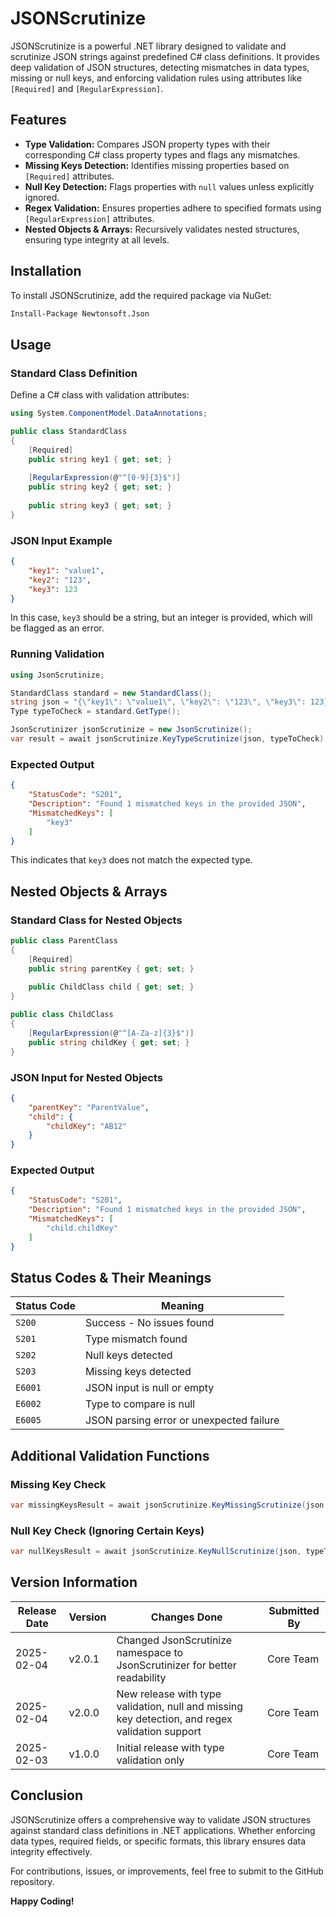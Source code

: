 ﻿# JSONScrutinize

JSONScrutinize is a powerful .NET library designed to validate and scrutinize JSON strings against predefined C# class definitions. It provides deep validation of JSON structures, detecting mismatches in data types, missing or null keys, and enforcing validation rules using attributes like `[Required]` and `[RegularExpression]`.

## Features

- **Type Validation:** Compares JSON property types with their corresponding C# class property types and flags any mismatches.
- **Missing Keys Detection:** Identifies missing properties based on `[Required]` attributes.
- **Null Key Detection:** Flags properties with `null` values unless explicitly ignored.
- **Regex Validation:** Ensures properties adhere to specified formats using `[RegularExpression]` attributes.
- **Nested Objects & Arrays:** Recursively validates nested structures, ensuring type integrity at all levels.

## Installation

To install JSONScrutinize, add the required package via NuGet:

```sh
Install-Package Newtonsoft.Json
```

## Usage

### Standard Class Definition

Define a C# class with validation attributes:

```csharp
using System.ComponentModel.DataAnnotations;

public class StandardClass
{
    [Required]
    public string key1 { get; set; }
    
    [RegularExpression(@"^[0-9]{3}$")]
    public string key2 { get; set; }
    
    public string key3 { get; set; }
}
```

### JSON Input Example

```json
{
    "key1": "value1",
    "key2": "123",
    "key3": 123
}
```

In this case, `key3` should be a string, but an integer is provided, which will be flagged as an error.

### Running Validation

```csharp
using JsonScrutinize;

StandardClass standard = new StandardClass();
string json = "{\"key1\": \"value1\", \"key2\": \"123\", \"key3\": 123}";
Type typeToCheck = standard.GetType();

JsonScrutinizer jsonScrutinize = new JsonScrutinize();
var result = await jsonScrutinize.KeyTypeScrutinize(json, typeToCheck);
```

### Expected Output

```json
{
    "StatusCode": "S201",
    "Description": "Found 1 mismatched keys in the provided JSON",
    "MismatchedKeys": [
        "key3"
    ]
}
```

This indicates that `key3` does not match the expected type.

## Nested Objects & Arrays

### Standard Class for Nested Objects

```csharp
public class ParentClass
{
    [Required]
    public string parentKey { get; set; }
    
    public ChildClass child { get; set; }
}

public class ChildClass
{
    [RegularExpression(@"^[A-Za-z]{3}$")]
    public string childKey { get; set; }
}
```

### JSON Input for Nested Objects

```json
{
    "parentKey": "ParentValue",
    "child": {
        "childKey": "AB12"
    }
}
```

### Expected Output

```json
{
    "StatusCode": "S201",
    "Description": "Found 1 mismatched keys in the provided JSON",
    "MismatchedKeys": [
        "child.childKey"
    ]
}
```

## Status Codes & Their Meanings

| Status Code | Meaning |
|------------|---------|
| `S200` | Success - No issues found |
| `S201` | Type mismatch found |
| `S202` | Null keys detected |
| `S203` | Missing keys detected |
| `E6001` | JSON input is null or empty |
| `E6002` | Type to compare is null |
| `E6005` | JSON parsing error or unexpected failure |

## Additional Validation Functions

### Missing Key Check

```csharp
var missingKeysResult = await jsonScrutinize.KeyMissingScrutinize(json, typeToCheck);
```

### Null Key Check (Ignoring Certain Keys)

```csharp
var nullKeysResult = await jsonScrutinize.KeyNullScrutinize(json, typeToCheck, "key3");
```

## Version Information

| Release Date | Version | Changes Done | Submitted By |
|-------------|---------|-------------|--------------|
| 2025-02-04  | v2.0.1  | Changed JsonScrutinize namespace to JsonScrutinizer for better readability | Core Team |
| 2025-02-04  | v2.0.0  | New release with type validation, null and missing key detection, and regex validation support | Core Team |
| 2025-02-03  | v1.0.0  | Initial release with type validation only | Core Team |


## Conclusion

JSONScrutinize offers a comprehensive way to validate JSON structures against standard class definitions in .NET applications. Whether enforcing data types, required fields, or specific formats, this library ensures data integrity effectively.

For contributions, issues, or improvements, feel free to submit to the GitHub repository.

**Happy Coding!**

